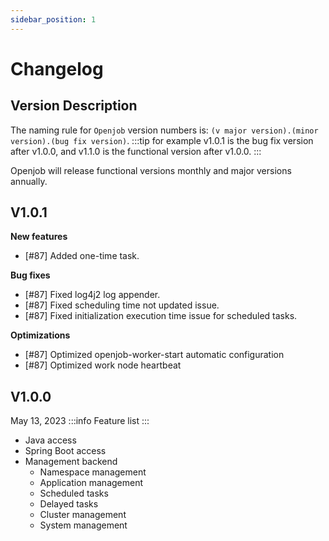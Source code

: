 ```yaml
---
sidebar_position: 1
---
```


# Changelog
## Version Description
The naming rule for `Openjob` version numbers is: `(v major version).(minor version).(bug fix version)`.
:::tip 
for example v1.0.1 is the bug fix version after v1.0.0, and v1.1.0 is the functional version after v1.0.0. 
:::

Openjob will release functional versions monthly and major versions annually.

## V1.0.1
**New features**
- [#87] Added one-time task.

**Bug fixes**
- [#87] Fixed log4j2 log appender.
- [#87] Fixed scheduling time not updated issue.
- [#87] Fixed initialization execution time issue for scheduled tasks.

**Optimizations**
- [#87] Optimized openjob-worker-start automatic configuration
- [#87] Optimized work node heartbeat


## V1.0.0
May 13, 2023
:::info
Feature list
:::
- Java access
- Spring Boot access
- Management backend
  - Namespace management
  - Application management
  - Scheduled tasks
  - Delayed tasks
  - Cluster management
  - System management